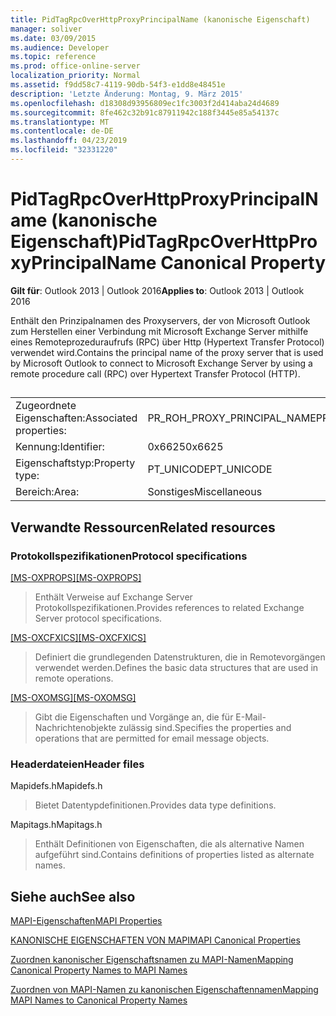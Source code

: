 ```yaml
---
title: PidTagRpcOverHttpProxyPrincipalName (kanonische Eigenschaft)
manager: soliver
ms.date: 03/09/2015
ms.audience: Developer
ms.topic: reference
ms.prod: office-online-server
localization_priority: Normal
ms.assetid: f9dd58c7-4119-90db-54f3-e1dd8e48451e
description: 'Letzte Änderung: Montag, 9. März 2015'
ms.openlocfilehash: d18308d93956809ec1fc3003f2d414aba24d4689
ms.sourcegitcommit: 8fe462c32b91c87911942c188f3445e85a54137c
ms.translationtype: MT
ms.contentlocale: de-DE
ms.lasthandoff: 04/23/2019
ms.locfileid: "32331220"
---
```

# <a name="pidtagrpcoverhttpproxyprincipalname-canonical-property"></a><span data-ttu-id="0b67d-103">PidTagRpcOverHttpProxyPrincipalName (kanonische Eigenschaft)</span><span class="sxs-lookup"><span data-stu-id="0b67d-103">PidTagRpcOverHttpProxyPrincipalName Canonical Property</span></span>

  
  
<span data-ttu-id="0b67d-104">**Gilt für**: Outlook 2013 | Outlook 2016</span><span class="sxs-lookup"><span data-stu-id="0b67d-104">**Applies to**: Outlook 2013 | Outlook 2016</span></span> 
  
<span data-ttu-id="0b67d-105">Enthält den Prinzipalnamen des Proxyservers, der von Microsoft Outlook zum Herstellen einer Verbindung mit Microsoft Exchange Server mithilfe eines Remoteprozeduraufrufs (RPC) über Http (Hypertext Transfer Protocol) verwendet wird.</span><span class="sxs-lookup"><span data-stu-id="0b67d-105">Contains the principal name of the proxy server that is used by Microsoft Outlook to connect to Microsoft Exchange Server by using a remote procedure call (RPC) over Hypertext Transfer Protocol (HTTP).</span></span>
  
## 

|||
|:-----|:-----|
|<span data-ttu-id="0b67d-106">Zugeordnete Eigenschaften:</span><span class="sxs-lookup"><span data-stu-id="0b67d-106">Associated properties:</span></span>  <br/> |<span data-ttu-id="0b67d-107">PR_ROH_PROXY_PRINCIPAL_NAME</span><span class="sxs-lookup"><span data-stu-id="0b67d-107">PR_ROH_PROXY_PRINCIPAL_NAME</span></span>  <br/> |
|<span data-ttu-id="0b67d-108">Kennung:</span><span class="sxs-lookup"><span data-stu-id="0b67d-108">Identifier:</span></span>  <br/> |<span data-ttu-id="0b67d-109">0x6625</span><span class="sxs-lookup"><span data-stu-id="0b67d-109">0x6625</span></span>  <br/> |
|<span data-ttu-id="0b67d-110">Eigenschaftstyp:</span><span class="sxs-lookup"><span data-stu-id="0b67d-110">Property type:</span></span>  <br/> |<span data-ttu-id="0b67d-111">PT_UNICODE</span><span class="sxs-lookup"><span data-stu-id="0b67d-111">PT_UNICODE</span></span>  <br/> |
|<span data-ttu-id="0b67d-112">Bereich:</span><span class="sxs-lookup"><span data-stu-id="0b67d-112">Area:</span></span>  <br/> |<span data-ttu-id="0b67d-113">Sonstiges</span><span class="sxs-lookup"><span data-stu-id="0b67d-113">Miscellaneous</span></span>  <br/> |
   
## <a name="related-resources"></a><span data-ttu-id="0b67d-114">Verwandte Ressourcen</span><span class="sxs-lookup"><span data-stu-id="0b67d-114">Related resources</span></span>

### <a name="protocol-specifications"></a><span data-ttu-id="0b67d-115">Protokollspezifikationen</span><span class="sxs-lookup"><span data-stu-id="0b67d-115">Protocol specifications</span></span>

<span data-ttu-id="0b67d-116">[[MS-OXPROPS]](https://msdn.microsoft.com/library/f6ab1613-aefe-447d-a49c-18217230b148%28Office.15%29.aspx)</span><span class="sxs-lookup"><span data-stu-id="0b67d-116">[[MS-OXPROPS]](https://msdn.microsoft.com/library/f6ab1613-aefe-447d-a49c-18217230b148%28Office.15%29.aspx)</span></span>
  
> <span data-ttu-id="0b67d-117">Enthält Verweise auf Exchange Server Protokollspezifikationen.</span><span class="sxs-lookup"><span data-stu-id="0b67d-117">Provides references to related Exchange Server protocol specifications.</span></span>
    
<span data-ttu-id="0b67d-118">[[MS-OXCFXICS]](https://msdn.microsoft.com/library/b9752f3d-d50d-44b8-9e6b-608a117c8532%28Office.15%29.aspx)</span><span class="sxs-lookup"><span data-stu-id="0b67d-118">[[MS-OXCFXICS]](https://msdn.microsoft.com/library/b9752f3d-d50d-44b8-9e6b-608a117c8532%28Office.15%29.aspx)</span></span>
  
> <span data-ttu-id="0b67d-119">Definiert die grundlegenden Datenstrukturen, die in Remotevorgängen verwendet werden.</span><span class="sxs-lookup"><span data-stu-id="0b67d-119">Defines the basic data structures that are used in remote operations.</span></span>
    
<span data-ttu-id="0b67d-120">[[MS-OXOMSG]](https://msdn.microsoft.com/library/daa9120f-f325-4afb-a738-28f91049ab3c%28Office.15%29.aspx)</span><span class="sxs-lookup"><span data-stu-id="0b67d-120">[[MS-OXOMSG]](https://msdn.microsoft.com/library/daa9120f-f325-4afb-a738-28f91049ab3c%28Office.15%29.aspx)</span></span>
  
> <span data-ttu-id="0b67d-121">Gibt die Eigenschaften und Vorgänge an, die für E-Mail-Nachrichtenobjekte zulässig sind.</span><span class="sxs-lookup"><span data-stu-id="0b67d-121">Specifies the properties and operations that are permitted for email message objects.</span></span>
    
### <a name="header-files"></a><span data-ttu-id="0b67d-122">Headerdateien</span><span class="sxs-lookup"><span data-stu-id="0b67d-122">Header files</span></span>

<span data-ttu-id="0b67d-123">Mapidefs.h</span><span class="sxs-lookup"><span data-stu-id="0b67d-123">Mapidefs.h</span></span>
  
> <span data-ttu-id="0b67d-124">Bietet Datentypdefinitionen.</span><span class="sxs-lookup"><span data-stu-id="0b67d-124">Provides data type definitions.</span></span>
    
<span data-ttu-id="0b67d-125">Mapitags.h</span><span class="sxs-lookup"><span data-stu-id="0b67d-125">Mapitags.h</span></span>
  
> <span data-ttu-id="0b67d-126">Enthält Definitionen von Eigenschaften, die als alternative Namen aufgeführt sind.</span><span class="sxs-lookup"><span data-stu-id="0b67d-126">Contains definitions of properties listed as alternate names.</span></span>
    
## <a name="see-also"></a><span data-ttu-id="0b67d-127">Siehe auch</span><span class="sxs-lookup"><span data-stu-id="0b67d-127">See also</span></span>



[<span data-ttu-id="0b67d-128">MAPI-Eigenschaften</span><span class="sxs-lookup"><span data-stu-id="0b67d-128">MAPI Properties</span></span>](mapi-properties.md)
  
[<span data-ttu-id="0b67d-129">KANONISCHE EIGENSCHAFTEN VON MAPI</span><span class="sxs-lookup"><span data-stu-id="0b67d-129">MAPI Canonical Properties</span></span>](mapi-canonical-properties.md)
  
[<span data-ttu-id="0b67d-130">Zuordnen kanonischer Eigenschaftsnamen zu MAPI-Namen</span><span class="sxs-lookup"><span data-stu-id="0b67d-130">Mapping Canonical Property Names to MAPI Names</span></span>](mapping-canonical-property-names-to-mapi-names.md)
  
[<span data-ttu-id="0b67d-131">Zuordnen von MAPI-Namen zu kanonischen Eigenschaftennamen</span><span class="sxs-lookup"><span data-stu-id="0b67d-131">Mapping MAPI Names to Canonical Property Names</span></span>](mapping-mapi-names-to-canonical-property-names.md)

